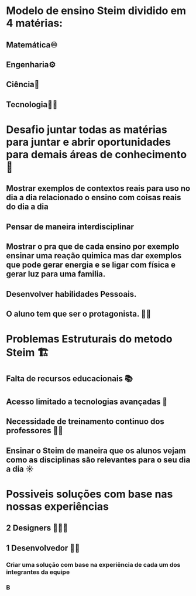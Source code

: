 # Modelo de ensino Steim dividido em 4 matérias:

## Matemática♾️
## Engenharia⚙️
## Ciência🧬
## Tecnologia👨‍💻

# Desafio juntar todas as matérias para juntar e abrir oportunidades para demais áreas de conhecimento 🤯

## Mostrar exemplos de contextos reais para uso no dia a dia relacionado o ensino com coisas reais do dia a dia

## Pensar de maneira interdisciplinar

## Mostrar o pra que de cada ensino por exemplo ensinar uma reação quimica mas dar exemplos que pode gerar energia e se ligar com física e gerar luz para uma familia.

## Desenvolver habilidades Pessoais.

## O aluno tem que ser o protagonista. 👨‍🎓

# Problemas Estruturais do metodo Steim 🏗️

## Falta de recursos educacionais 📚

## Acesso limitado a tecnologias avançadas 📶

## Necessidade de treinamento continuo dos professores 👨‍🏫

## Ensinar o Steim de maneira que os alunos vejam como as disciplinas são relevantes para o seu dia a dia ☀️

# Possiveis soluções com base nas nossas experiências

## 2 Designers 👩🏻‍🎨
 
## 1 Desenvolvedor 👨‍💻

### Criar uma solução com base na experiência de cada um dos integrantes da equipe

### B

